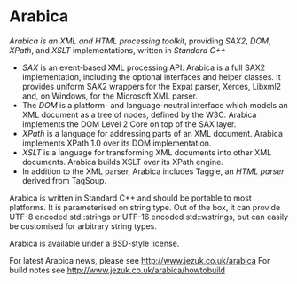 Arabica
=======

*Arabica is an XML and HTML processing toolkit*, providing *SAX2*, *DOM*, *XPath*, and *XSLT* implementations, written in *Standard C++*

* *SAX* is an event-based XML processing API. Arabica is a full SAX2 implementation, including the optional interfaces and helper classes. It provides uniform SAX2 wrappers for the Expat parser, Xerces, Libxml2 and, on Windows, for the Microsoft XML parser.
* The *DOM* is a platform- and language-neutral interface which models an XML document as a tree of nodes, defined by the W3C. Arabica implements the DOM Level 2 Core on top of the SAX layer.
* *XPath* is a language for addressing parts of an XML document. Arabica implements XPath 1.0 over its DOM implementation.
* *XSLT* is a language for transforming XML documents into other XML documents. Arabica builds XSLT over its XPath engine.
* In addition to the XML parser, Arabica includes Taggle, an *HTML parser* derived from TagSoup. 

Arabica is written in Standard C++ and should be portable to most platforms. It is parameterised on string type. Out of the box, it can provide UTF-8 encoded std::strings or UTF-16 encoded std::wstrings, but can easily be customised for arbitrary string types.

Arabica is available under a BSD-style license.

For latest Arabica news, please see http://www.jezuk.co.uk/arabica
For build notes see http://www.jezuk.co.uk/arabica/howtobuild


